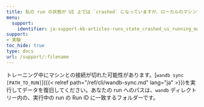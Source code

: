 ```yaml
---
title: 私の run の状態が UI 上では `crashed` になっていますが、ローカルのマシンではまだ実行中です。データを取り戻すにはどうすればよいですか？
menu:
  support:
    identifier: ja-support-kb-articles-runs_state_crashed_ui_running_machine_get_data
support:
- 実験
toc_hide: true
type: docs
url: /support/:filename
---
```


トレーニング中にマシンとの接続が切れた可能性があります。[`wandb sync [PATH_TO_RUN]`]({{< relref path="/ref/cli/wandb-sync.md" lang="ja" >}})を実行してデータを復旧してください。あなたの run へのパスは、`wandb` ディレクトリー内の、実行中の run の Run ID に一致するフォルダーです。